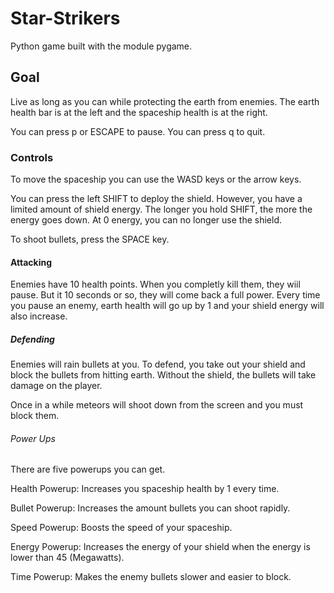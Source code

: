 # Star-Strikers

Python game built with the module pygame.

## Goal

Live as long as you can while protecting the earth from enemies.
The earth health bar is at the left and the spaceship health is at the right.

You can press p or ESCAPE to pause. You can press q to quit. 

### Controls

To move the spaceship you can use the WASD keys or the arrow keys.

You can press the left SHIFT to deploy the shield. However, you have a limited amount of shield energy.
The longer you hold SHIFT, the more the energy goes down. At 0 energy, you can no longer use the shield. 

To shoot bullets, press the SPACE key.

#### Attacking

Enemies have 10 health points. When you completly kill them, they wiil pause. But it 10 seconds or so, they will come back a full power. Every time you pause an enemy, earth health will go up by 1 and your shield energy will also increase.

##### Defending

Enemies will rain bullets at you. To defend, you take out your shield and block the bullets from hitting earth. Without the shield, the bullets will take damage on the player.

Once in a while meteors will shoot down from the screen and you must block them. 

###### Power Ups

There are five powerups you can get.

Health Powerup: Increases you spaceship health by 1 every time.

Bullet Powerup: Increases the amount bullets you can shoot rapidly.

Speed Powerup: Boosts the speed of your spaceship.

Energy Powerup: Increases the energy of your shield when the energy is lower than 45 (Megawatts).

Time Powerup: Makes the enemy bullets slower and easier to block.
